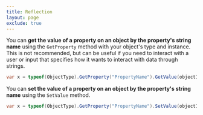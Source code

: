 ```yaml
---
title: Reflection
layout: page
exclude: true
---
```


You can **get the value of a property on an object by the property's string name** using the `GetProperty` method with your object's type and instance. This is not recommended, but can be useful if you need to interact with a user or input that specifies how it wants to interact with data through strings.
```csharp
var x = typeof(ObjectType).GetProperty("PropertyName").GetValue(objectInstance);
```

You can **set the value of a property on an object by the property's string name** using the `SetValue` method.
```csharp
var x = typeof(ObjectType).GetProperty("PropertyName").SetValue(objectInstance, "value");
```
